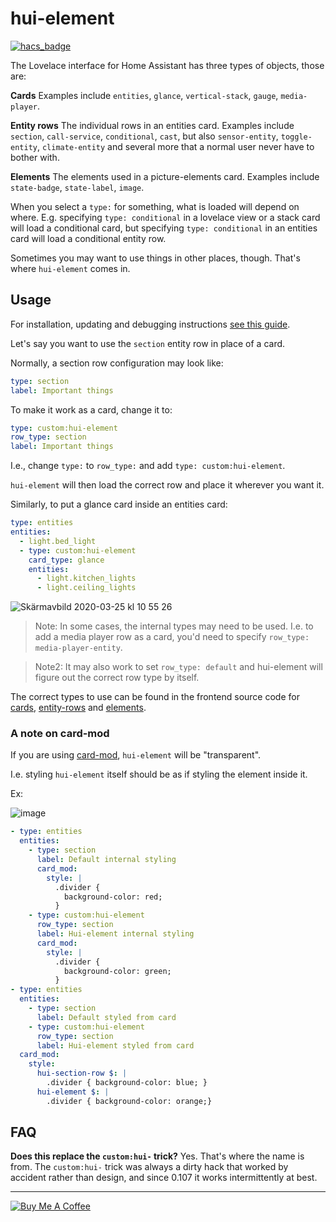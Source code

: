 # hui-element

[![hacs_badge](https://img.shields.io/badge/HACS-Default-orange.svg)](https://github.com/hacs/integration)

The Lovelace interface for Home Assistant has three types of objects, those are:

**Cards**
Examples include `entities`, `glance`, `vertical-stack`, `gauge`, `media-player`.

**Entity rows**
The individual rows in an entities card. Examples include `section`, `call-service`, `conditional`, `cast`, but also `sensor-entity`, `toggle-entity`, `climate-entity` and several more that a normal user never have to bother with.

**Elements**
The elements used in a picture-elements card. Examples include `state-badge`, `state-label`, `image`.

When you select a `type:` for something, what is loaded will depend on where.
E.g. specifying `type: conditional` in a lovelace view or a stack card will load a conditional card, but specifying `type: conditional` in an entities card will load a conditional entity row.

Sometimes you may want to use things in other places, though. That's where `hui-element` comes in.

## Usage

For installation, updating and debugging instructions [see this guide](https://github.com/thomasloven/hass-config/wiki/Lovelace-Plugins).

Let's say you want to use the `section` entity row in place of a card.

Normally, a section row configuration may look like:

```yaml
type: section
label: Important things
```

To make it work as a card, change it to:

```yaml
type: custom:hui-element
row_type: section
label: Important things
```

I.e., change `type:` to `row_type:` and add `type: custom:hui-element`.

`hui-element` will then load the correct row and place it wherever you want it.

Similarly, to put a glance card inside an entities card:

```yaml
type: entities
entities:
  - light.bed_light
  - type: custom:hui-element
    card_type: glance
    entities:
      - light.kitchen_lights
      - light.ceiling_lights
```

![Skärmavbild 2020-03-25 kl  10 55 26](https://user-images.githubusercontent.com/1299821/77524156-2b0af480-6e87-11ea-8718-b89a57d38dc9.png)

> Note: In some cases, the internal types may need to be used.
> I.e. to add a media player row as a card, you'd need to specify `row_type: media-player-entity`.

> Note2: It may also work to set `row_type: default` and hui-element will figure out the correct row type by itself.

The correct types to use can be found in the frontend source code for [cards](https://github.com/home-assistant/frontend/blob/dev/src/panels/lovelace/create-element/create-card-element.ts), [entity-rows](https://github.com/home-assistant/frontend/blob/dev/src/panels/lovelace/create-element/create-row-element.ts) and [elements](https://github.com/home-assistant/frontend/blob/dev/src/panels/lovelace/create-element/create-hui-element.ts).

### A note on card-mod

If you are using [card-mod](https://github.com/thomasloven/lovelace-card-mod), `hui-element` will be "transparent".

I.e. styling `hui-element` itself should be as if styling the element inside it.

Ex:

![image](https://user-images.githubusercontent.com/1299821/142607774-3676597d-ae67-4731-adac-0ea981683b5e.png)

```yaml
- type: entities
  entities:
    - type: section
      label: Default internal styling
      card_mod:
        style: |
          .divider {
            background-color: red;
          }
    - type: custom:hui-element
      row_type: section
      label: Hui-element internal styling
      card_mod:
        style: |
          .divider {
            background-color: green;
          }
- type: entities
  entities:
    - type: section
      label: Default styled from card
    - type: custom:hui-element
      row_type: section
      label: Hui-element styled from card
  card_mod:
    style:
      hui-section-row $: |
        .divider { background-color: blue; }
      hui-element $: |
        .divider { background-color: orange;}
```

## FAQ

**Does this replace the `custom:hui-` trick?**
Yes. That's where the name is from.
The `custom:hui-` trick was always a dirty hack that worked by accident rather than design, and since 0.107 it works intermittently at best.

---

<a href="https://www.buymeacoffee.com/uqD6KHCdJ" target="_blank"><img src="https://www.buymeacoffee.com/assets/img/custom_images/white_img.png" alt="Buy Me A Coffee" style="height: auto !important;width: auto !important;" ></a>

<!--
```
resources:
  url: /local/hui-element.js
  type: module
```
-->
